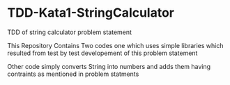 # TDD-Kata1-StringCalculator
TDD of string calculator problem statement


This Repository Contains Two codes one which uses simple libraries which resulted from test by test developement of this problem statement 

Other code simply converts String into numbers and adds them having contraints as mentioned in problem statments 
